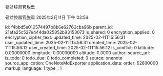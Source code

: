 骨盆腔器官脱垂

骨盆腔器官脱垂
2025年2月11日
下午 03:56


id: f4bbd5e010574497b8b6e62763cba96b
parent_id: 21afa25c527e444da025852b93153073
is_shared: 0
encryption_applied: 0
encryption_cipher_text: 
updated_time: 2025-02-11T15:56:31
user_updated_time: 2025-02-11T15:56:31
created_time: 2025-02-11T15:56:12
user_created_time: 2025-02-11T15:56:12
is_conflict: 0
latitude: 0.00000000
longitude: 0.00000000
altitude: 0.0000
author: 
source_url: 
is_todo: 0
todo_due: 0
todo_completed: 0
source: onenote
source_application: OneNoteMdExporter
application_data: 
order: 92800000
markup_language: 1
type_: 1